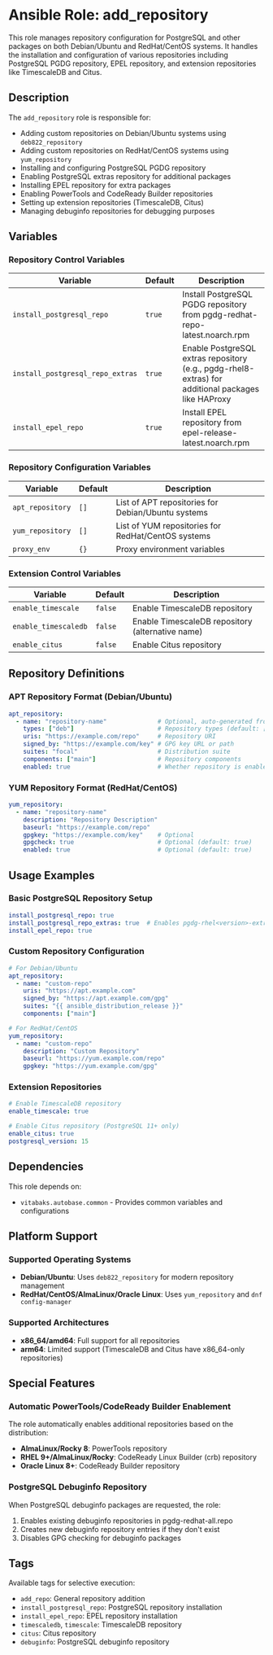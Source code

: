 # Ansible Role: add_repository

This role manages repository configuration for PostgreSQL and other packages on both Debian/Ubuntu and RedHat/CentOS systems. It handles the installation and configuration of various repositories including PostgreSQL PGDG repository, EPEL repository, and extension repositories like TimescaleDB and Citus.

## Description

The `add_repository` role is responsible for:

- Adding custom repositories on Debian/Ubuntu systems using `deb822_repository`
- Adding custom repositories on RedHat/CentOS systems using `yum_repository`
- Installing and configuring PostgreSQL PGDG repository
- Enabling PostgreSQL extras repository for additional packages
- Installing EPEL repository for extra packages
- Enabling PowerTools and CodeReady Builder repositories
- Setting up extension repositories (TimescaleDB, Citus)
- Managing debuginfo repositories for debugging purposes

## Variables

### Repository Control Variables

| Variable | Default | Description |
|----------|---------|-------------|
| `install_postgresql_repo` | `true` | Install PostgreSQL PGDG repository from pgdg-redhat-repo-latest.noarch.rpm |
| `install_postgresql_repo_extras` | `true` | Enable PostgreSQL extras repository (e.g., pgdg-rhel8-extras) for additional packages like HAProxy |
| `install_epel_repo` | `true` | Install EPEL repository from epel-release-latest.noarch.rpm |

### Repository Configuration Variables

| Variable | Default | Description |
|----------|---------|-------------|
| `apt_repository` | `[]` | List of APT repositories for Debian/Ubuntu systems |
| `yum_repository` | `[]` | List of YUM repositories for RedHat/CentOS systems |
| `proxy_env` | `{}` | Proxy environment variables |

### Extension Control Variables

| Variable | Default | Description |
|----------|---------|-------------|
| `enable_timescale` | `false` | Enable TimescaleDB repository |
| `enable_timescaledb` | `false` | Enable TimescaleDB repository (alternative name) |
| `enable_citus` | `false` | Enable Citus repository |

## Repository Definitions

### APT Repository Format (Debian/Ubuntu)

```yaml
apt_repository:
  - name: "repository-name"              # Optional, auto-generated from URI if not specified
    types: ["deb"]                       # Repository types (default: ["deb"])
    uris: "https://example.com/repo"     # Repository URI
    signed_by: "https://example.com/key" # GPG key URL or path
    suites: "focal"                      # Distribution suite
    components: ["main"]                 # Repository components
    enabled: true                        # Whether repository is enabled (default: true)
```

### YUM Repository Format (RedHat/CentOS)

```yaml
yum_repository:
  - name: "repository-name"
    description: "Repository Description"
    baseurl: "https://example.com/repo"
    gpgkey: "https://example.com/key"    # Optional
    gpgcheck: true                       # Optional (default: true)
    enabled: true                        # Optional (default: true)
```

## Usage Examples

### Basic PostgreSQL Repository Setup

```yaml
install_postgresql_repo: true
install_postgresql_repo_extras: true  # Enables pgdg-rhel<version>-extras for HAProxy, etc.
install_epel_repo: true
```

### Custom Repository Configuration

```yaml
# For Debian/Ubuntu
apt_repository:
  - name: "custom-repo"
    uris: "https://apt.example.com"
    signed_by: "https://apt.example.com/gpg"
    suites: "{{ ansible_distribution_release }}"
    components: ["main"]

# For RedHat/CentOS
yum_repository:
  - name: "custom-repo"
    description: "Custom Repository"
    baseurl: "https://yum.example.com/repo"
    gpgkey: "https://yum.example.com/gpg"
```

### Extension Repositories

```yaml
# Enable TimescaleDB repository
enable_timescale: true

# Enable Citus repository (PostgreSQL 11+ only)
enable_citus: true
postgresql_version: 15
```

## Dependencies

This role depends on:
- `vitabaks.autobase.common` - Provides common variables and configurations

## Platform Support

### Supported Operating Systems

- **Debian/Ubuntu**: Uses `deb822_repository` for modern repository management
- **RedHat/CentOS/AlmaLinux/Oracle Linux**: Uses `yum_repository` and `dnf config-manager`

### Supported Architectures

- **x86_64/amd64**: Full support for all repositories
- **arm64**: Limited support (TimescaleDB and Citus have x86_64-only repositories)

## Special Features

### Automatic PowerTools/CodeReady Builder Enablement

The role automatically enables additional repositories based on the distribution:

- **AlmaLinux/Rocky 8**: PowerTools repository
- **RHEL 9+/AlmaLinux/Rocky**: CodeReady Linux Builder (crb) repository
- **Oracle Linux 8+**: CodeReady Builder repository

### PostgreSQL Debuginfo Repository

When PostgreSQL debuginfo packages are requested, the role:
1. Enables existing debuginfo repositories in pgdg-redhat-all.repo
2. Creates new debuginfo repository entries if they don't exist
3. Disables GPG checking for debuginfo packages

## Tags

Available tags for selective execution:
- `add_repo`: General repository addition
- `install_postgresql_repo`: PostgreSQL repository installation
- `install_epel_repo`: EPEL repository installation
- `timescaledb`, `timescale`: TimescaleDB repository
- `citus`: Citus repository
- `debuginfo`: PostgreSQL debuginfo repository
